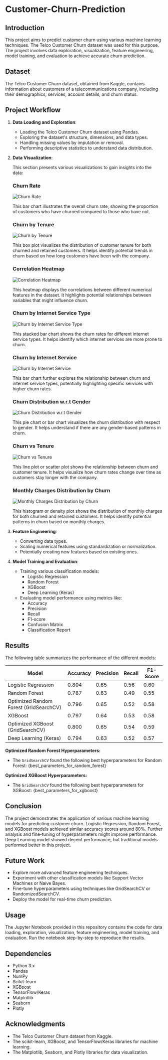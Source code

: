 # Customer-Churn-Prediction

## Introduction

This project aims to predict customer churn using various machine learning techniques. The Telco Customer Churn dataset was used for this purpose. The project involves data exploration, visualization, feature engineering, model training, and evaluation to achieve accurate churn prediction.

## Dataset

The Telco Customer Churn dataset, obtained from Kaggle, contains information about customers of a telecommunications company, including their demographics, services, account details, and churn status.

## Project Workflow

1. **Data Loading and Exploration**:
   - Loading the Telco Customer Churn dataset using Pandas.
   - Exploring the dataset's structure, dimensions, and data types.
   - Handling missing values by imputation or removal.
   - Performing descriptive statistics to understand data distribution.

2. **Data Visualization**:

    This section presents various visualizations to gain insights into the data:

    ### Churn Rate

    ![Churn Rate](images/churn-rate.png)

    This bar chart illustrates the overall churn rate, showing the proportion of customers who have churned compared to those who have not.

    ### Churn by Tenure

    ![Churn by Tenure](images/box-plot-churn-by-tenure.png)

    This box plot visualizes the distribution of customer tenure for both churned and retained customers. It helps identify potential trends in churn based on how long customers have 
    been with the company.

    ### Correlation Heatmap

    ![Correlation Heatmap](images/correlation-heatmap.png)

    This heatmap displays the correlations between different numerical features in the dataset. It highlights potential relationships between variables that might influence churn.

    ### Churn by Internet Service Type

    ![Churn by Internet Service Type](images/churn-by-internet-service-type.png)

    This stacked bar chart shows the churn rates for different internet service types. It helps identify which internet services are more prone to churn.

    ### Churn by Internet Service

    ![Churn by Internet Service](images/churn-by-internet-service.png)

    This bar chart further explores the relationship between churn and internet service types, potentially highlighting specific services with higher churn rates.

    ### Churn Distribution w.r.t Gender

    ![Churn Distribution w.r.t Gender](images/churn-distribution-wrt-gender.png)

    This pie chart or bar chart visualizes the churn distribution with respect to gender. It helps understand if there are any gender-based patterns in churn.

    ### Churn vs Tenure

    ![Churn vs Tenure](images/churn-vs-tenure.png)

    This line plot or scatter plot shows the relationship between churn and customer tenure. It helps visualize how churn rates change over time as customers stay longer with the 
    company.

    ### Monthly Charges Distribution by Churn

    ![Monthly Charges Distribution by Churn](images/monthly-charges-distribution-by-churn.png)

    This histogram or density plot shows the distribution of monthly charges for both churned and retained customers. It helps identify potential patterns in churn based on monthly 
    charges.

3. **Feature Engineering**:
   - Converting data types.
   - Scaling numerical features using standardization or normalization.
   - Potentially creating new features based on existing ones.

4. **Model Training and Evaluation**:
   - Training various classification models:
     - Logistic Regression
     - Random Forest
     - XGBoost
     - Deep Learning (Keras)
   - Evaluating model performance using metrics like:
     - Accuracy
     - Precision
     - Recall
     - F1-score
     - Confusion Matrix
     - Classification Report

## Results

The following table summarizes the performance of the different models:

| Model | Accuracy | Precision | Recall | F1-Score |
|---|---|---|---|---|
| Logistic Regression | 0.804 | 0.65 | 0.56 | 0.60 |
| Random Forest | 0.787 | 0.63 | 0.49 | 0.55 |
| Optimized Random Forest (GridSearchCV) | 0.796 | 0.65 | 0.52 | 0.58 |
| XGBoost | 0.797 | 0.64 | 0.53 | 0.58 |
| Optimized XGBoost (GridSearchCV) | 0.800 | 0.65 | 0.54 | 0.59 |
| Deep Learning (Keras) | 0.794 | 0.63 | 0.52 | 0.57 |

**Optimized Random Forest Hyperparameters:**
- The `GridSearchCV` found the following best hyperparameters for Random Forest: {best_parameters_for_random_forest}

**Optimized XGBoost Hyperparameters:**
- The `GridSearchCV` found the following best hyperparameters for XGBoost: {best_parameters_for_xgboost}

## Conclusion

The project demonstrates the application of various machine learning models for predicting customer churn. Logistic Regression, Random Forest, and XGBoost models achieved similar accuracy scores around 80%. Further analysis and fine-tuning of hyperparameters might improve performance. Deep Learning model showed decent performance, but traditional models performed better in this project.

## Future Work

- Explore more advanced feature engineering techniques.
- Experiment with other classification models like Support Vector Machines or Naive Bayes.
- Fine-tune hyperparameters using techniques like GridSearchCV or RandomizedSearchCV.
- Deploy the model for real-time churn prediction.

## Usage

The Jupyter Notebook provided in this repository contains the code for data loading, exploration, visualization, feature engineering, model training, and evaluation. Run the notebook step-by-step to reproduce the results.

## Dependencies

- Python 3.x
- Pandas
- NumPy
- Scikit-learn
- XGBoost
- TensorFlow/Keras
- Matplotlib
- Seaborn
- Plotly

## Acknowledgments

- The Telco Customer Churn dataset from Kaggle.
- The scikit-learn, XGBoost, and TensorFlow/Keras libraries for machine learning.
- The Matplotlib, Seaborn, and Plotly libraries for data visualization.

